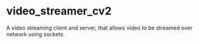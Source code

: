 # video_streamer_cv2
A video streaming client and server, that allows video to be streamed over network using sockets. 
